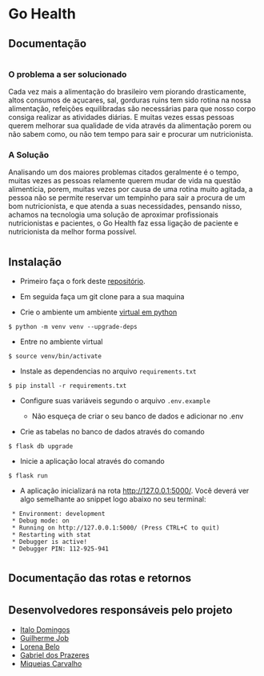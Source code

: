 # Go Health

## Documentação

#

### O problema a ser solucionado

Cada vez mais a alimentação do brasileiro vem piorando drasticamente, altos consumos de açucares, sal, gorduras ruins tem sido rotina na nossa alimentação, refeições equilibradas são necessárias para que nosso corpo consiga realizar as atividades diárias. E muitas vezes essas pessoas querem melhorar sua qualidade de vida através da alimentação porem ou não sabem como, ou não tem tempo para sair e procurar um nutricionista.

### A Solução

Analisando um dos maiores problemas citados geralmente é o tempo, muitas vezes as pessoas relamente querem mudar de vida na questão alimentícia, porem, muitas vezes por causa de uma rotina muito agitada, a pessoa não se permite reservar um tempinho para sair a procura de um bom nutricionista, e que atenda a suas necessidades, pensando nisso, achamos na tecnologia uma solução de aproximar profissionais nutricionistas e pacientes, o Go Health faz essa ligação de paciente e nutricionista da melhor forma possível.

#

## Instalação

- Primeiro faça o fork deste [repositório](https://gitlab.com/issdomingoss/capstone3-go-health).

- Em seguida faça um git clone para a sua maquina

- Crie o ambiente um ambiente [virtual em python](https://docs.python.org/pt-br/3/tutorial/venv.html)

```
$ python -m venv venv --upgrade-deps
```

- Entre no ambiente virtual

```
$ source venv/bin/activate
```

- Instale as dependencias no arquivo `requirements.txt`

```
$ pip install -r requirements.txt
```

- Configure suas variáveis segundo o arquivo `.env.example`

  - Não esqueça de criar o seu banco de dados e adicionar no .env

- Crie as tabelas no banco de dados através do comando

```
$ flask db upgrade
```

- Inicie a aplicação local através do comando

```
$ flask run
```

- A aplicação inicializará na rota http://127.0.0.1:5000/. Você deverá ver algo semelhante ao snippet logo abaixo no seu terminal:

```
 * Environment: development
 * Debug mode: on
 * Running on http://127.0.0.1:5000/ (Press CTRL+C to quit)
 * Restarting with stat
 * Debugger is active!
 * Debugger PIN: 112-925-941
```

#

## Documentação das rotas e retornos

#

## Desenvolvedores responsáveis pelo projeto

- [Italo Domingos](https://www.linkedin.com/in/issdomingos/)
- [Guilherme Job](https://www.linkedin.com/in/guilherme-armesto-job/)
- [Lorena Belo](https://www.linkedin.com/in/lorena-belo-873828a7/)
- [Gabriel dos Prazeres](https://www.linkedin.com/in/gabrieldosprazeres/)
- [Miqueias Carvalho](https://www.linkedin.com/in/miqueias-carvalho-dos-santos/)
